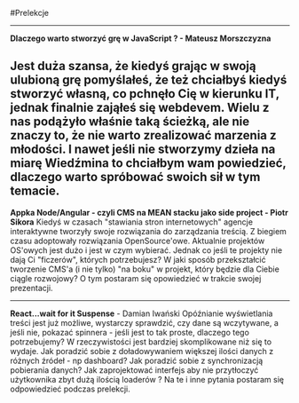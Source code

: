 #Prelekcje

---
**Dlaczego warto stworzyć grę w JavaScript ? - Mateusz Morszczyzna**

Jest duża szansa, że kiedyś grając w swoją ulubioną grę pomyślałeś, że też chciałbyś kiedyś stworzyć własną, co pchnęło Cię w kierunku IT, jednak finalnie zająłeś się webdevem. Wielu z nas podążyło właśnie taką ścieżką, ale nie znaczy to, że nie warto zrealizować marzenia z młodości. 
I nawet jeśli nie stworzymy dzieła na miarę Wiedźmina to chciałbym wam powiedzieć, dlaczego warto spróbować swoich sił w tym temacie.
---
**Appka Node/Angular - czyli CMS na MEAN stacku jako side project - Piotr Sikora**
Kiedyś w czasach "stawiania stron internetowych" agencje interaktywne tworzyły swoje rozwiązania do zarządzania treścią. Z biegiem czasu adoptowały rozwiązania OpenSource'owe. Aktualnie projektów OS'owych jest dużo i jest w czym wybierać. Jednak co jeśli te projekty nie dają Ci "ficzerów", których potrzebujesz? W jaki sposób przekształcić tworzenie CMS'a (i nie tylko) "na boku" w projekt, który będzie dla Ciebie ciągle rozwojowy? O tym postaram się opowiedzieć w trakcie swojej prezentacji.

--- 
**React...wait for it Suspense** - Damian Iwański
Opóźnianie wyświetlania treści jest już możliwe, wystarczy sprawdzić, czy dane są wczytywane, a jeśli nie, pokazać spinnera - jeśli jest to tak proste, dlaczego tego potrzebujemy?
W rzeczywistości jest bardziej skomplikowane niż się to wydaje. Jak poradzić sobie z doładowywaniem większej ilości danych z różnych źródeł - np dashboard? Jak poradzić sobie z synchronizacją pobierania danych?
Jak zaprojektować interfejs aby nie przytłoczyć użytkownika zbyt dużą ilością loaderów ? Na te i inne pytania postaram się odpowiedzieć podczas prelekcji.